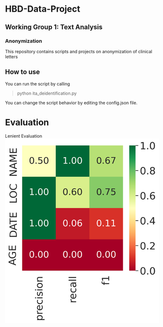 # HBD-Data-Project
## Working Group 1: Text Analysis
### Anonymization
This repository contains scripts and projects on anonymization of clinical letters

## How to use
You can run the script by calling 
> python ita_deidentification.py

You can change the script behavior by editing the config.json file.  

# Evaluation
Lenient Evaluation
![img|320x271,50%](https://github.com/cuya26/hbd-anonymization/blob/main/QUESTIONS_heat.png?raw=true)
